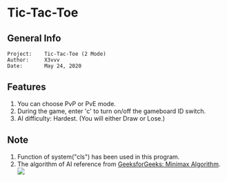 # Tic-Tac-Toe

## General Info
    Project:    Tic-Tac-Toe (2 Mode)
    Author:     X3vvv
    Date:       May 24, 2020
    
    
## Features
1. You can choose PvP or PvE mode.  
2. During the game, enter 'c' to turn on/off the gameboard ID switch.  
3. AI difficulty: Hardest. (You will either Draw or Lose.)
    
## Note
1. Function of system("cls") has been used in this program.  
2. The algorithm of AI reference from [GeeksforGeeks: Minimax Algorithm](https://www.geeksforgeeks.org/minimax-algorithm-in-game-theory-set-1-introduction/).
![](https://www.pixiv.net/artworks/75372690)
